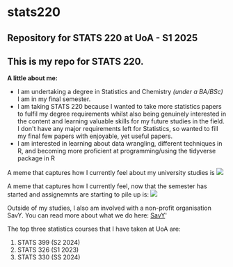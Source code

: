 # stats220
## Repository for STATS 220 at UoA - S1 2025
## This is my repo for STATS 220. 

**A little about me:**

- I am undertaking a degree in Statistics and Chemistry *(under a BA/BSc)* I am in my final semester.
- I am taking STATS 220 because I wanted to take more statistics papers to fulfil my degree requirements whilst also being genuinely interested in the content and learning valuable skills for my future studies in the field. I don't have any major requirements left for Statistics, so wanted to fill my final few papers with enjoyable, yet useful papers. 
- I am interested in learning about data wrangling, different techniques in R, and becoming more proficient at programming/using the tidyverse package in R 

A meme that captures how I currently feel about my university studies is ![](https://c.tenor.com/8druEACXtX8AAAAd/tenor.gif)

A meme that captures how I currently feel, now that the semester has started and assignemnts are starting to pile up is: ![](https://media1.tenor.com/m/BUFowdH4YM4AAAAC/working-busy.gif)

Outside of my studies, I also am involved with a non-profit organisation SavY. You can read more about what we do here: [SavY](https://savy.org.nz)'

The top three statistics courses that I have taken at UoA are:
1. STATS 399 (S2 2024)
2. STATS 326 (S1 2023)
3. STATS 330 (SS 2024)
